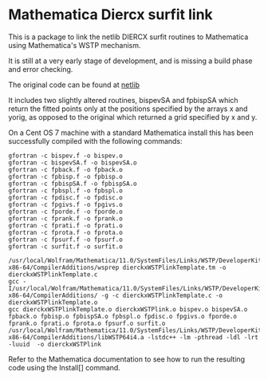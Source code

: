 # Mathematica Diercx surfit link

This is a package to link the netlib DIERCX surfit routines to Mathematica using Mathematica's WSTP mechanism.

It is still at a very early stage of development, and is missing a build phase and error checking.

The original code can be found at [netlib](http://www.netlib.org/dierckx/)

It includes two slightly altered routines, bispevSA and fpbispSA which return the fitted points only at the positions specified by the arrays x and yorig, as opposed to the original which returned a grid specified by x and y.

On a Cent OS 7 machine with a standard Mathematica install this has been successfully compiled with the following commands:
```
gfortran -c bispev.f -o bispev.o
gfortran -c bispevSA.f -o bispevSA.o
gfortran -c fpback.f -o fpback.o
gfortran -c fpbisp.f -o fpbisp.o
gfortran -c fpbispSA.f -o fpbispSA.o
gfortran -c fpbspl.f -o fpbspl.o
gfortran -c fpdisc.f -o fpdisc.o
gfortran -c fpgivs.f -o fpgivs.o
gfortran -c fporde.f -o fporde.o
gfortran -c fprank.f -o fprank.o
gfortran -c fprati.f -o fprati.o
gfortran -c fprota.f -o fprota.o
gfortran -c fpsurf.f -o fpsurf.o
gfortran -c surfit.f -o surfit.o

/usr/local/Wolfram/Mathematica/11.0/SystemFiles/Links/WSTP/DeveloperKit/Linux-x86-64/CompilerAdditions/wsprep dierckxWSTPlinkTemplate.tm -o dierckxWSTPlinkTemplate.c
gcc -I/usr/local/Wolfram/Mathematica/11.0/SystemFiles/Links/WSTP/DeveloperKit/Linux-x86-64/CompilerAdditions/ -g -c dierckxWSTPlinkTemplate.c -o dierckxWSTPlinkTemplate.o
gcc dierckxWSTPlinkTemplate.o dierckxWSTPlink.o bispev.o bispevSA.o fpback.o fpbisp.o fpbispSA.o fpbspl.o fpdisc.o fpgivs.o fporde.o fprank.o fprati.o fprota.o fpsurf.o surfit.o /usr/local/Wolfram/Mathematica/11.0/SystemFiles/Links/WSTP/DeveloperKit/Linux-x86-64/CompilerAdditions/libWSTP64i4.a -lstdc++ -lm -pthread -ldl -lrt -luuid  -o dierckxWSTPlink
```

Refer to the Mathematica documentation to see how to run the resulting code using the Install[] command.

